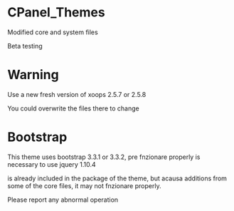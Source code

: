 # CPanel_Themes

Modified core and system files

Beta testing

# Warning
Use a new fresh version of xoops 2.5.7 or 2.5.8

You could overwrite the files there to change

# Bootstrap

This theme uses bootstrap 3.3.1 or 3.3.2, pre fnzionare properly is necessary to use jquery 1.10.4

is already included in the package of the theme, but acausa additions from some of the core files, it may not fnzionare properly.

Please report any abnormal operation
